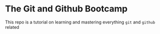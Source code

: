 # The Git and Github Bootcamp

This repo is a tutorial on learning and mastering everything `git` and `github` related
